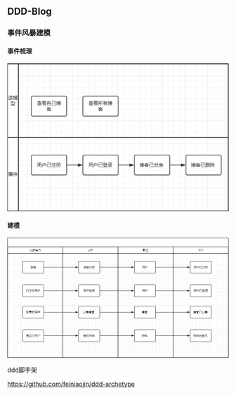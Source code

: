 ## DDD-Blog

### 事件风暴建模

#### 事件梳理

![1](/doc/1.png)

#### 建模

![2](/doc/2.png)

ddd脚手架

https://github.com/feiniaojin/ddd-archetype